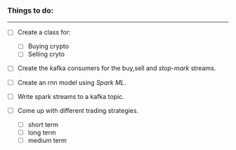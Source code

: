### Things to do:

---

- [ ] Create a class for:
  - [ ] Buying crypto
  - [ ] Selling cryto
- [ ] Create the kafka consumers for the buy,sell and _stop-mark_ streams.
- [ ] Create an rnn model using _Spark ML_.
- [ ] Write spark streams to a kafka topic.

- [ ] Come up with different trading strategies.
  - [ ] short term
  - [ ] long term
  - [ ] medium term
